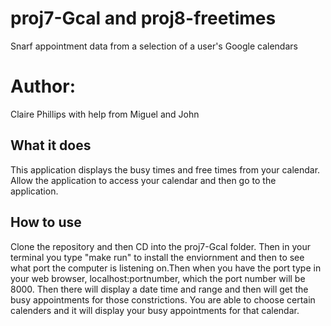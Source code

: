 # proj7-Gcal and proj8-freetimes
Snarf appointment data from a selection of a user's Google calendars 
# Author: 
Claire Phillips with help from Miguel and John


## What it does
This application displays the busy times and free times from your calendar. Allow the application to access your calendar 
and then go to the application.


## How to use

Clone the repository and then CD into the proj7-Gcal folder. 
Then in your terminal you type "make run" to install the enviornment
and then to see what port the computer is listening on.Then when you have the 
port type in your web browser, localhost:portnumber, which the port number 
will be 8000. Then there will display a date time and range and then will get 
the busy appointments for those constrictions. You are able to choose certain
calenders and it will display your busy appointments for that calendar.


